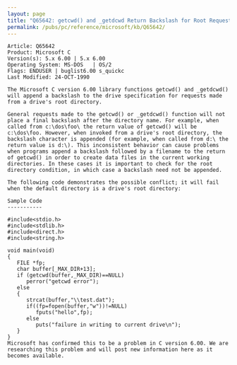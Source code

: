 ```yaml
---
layout: page
title: "Q65642: getcwd() and _getdcwd Return Backslash for Root Requests"
permalink: /pubs/pc/reference/microsoft/kb/Q65642/
---
```


	Article: Q65642
	Product: Microsoft C
	Version(s): 5.x 6.00 | 5.x 6.00
	Operating System: MS-DOS   | OS/2
	Flags: ENDUSER | buglist6.00 s_quickc
	Last Modified: 24-OCT-1990
	
	The Microsoft C version 6.00 library functions getcwd() and _getdcwd()
	will append a backslash to the drive specification for requests made
	from a drive's root directory.
	
	General requests made to the getcwd() or _getdcwd() function will not
	place a final backslash after the directory name. For example, when
	called from c:\dos\foo\ the return value of getcwd() will be
	c:\dos\foo. However, when invoked from a drive's root directory, the
	backslash character is appended (for example, when called from d:\ the
	return value is d:\). This inconsistent behavior can cause problems
	when programs append a backslash followed by a filename to the return
	of getcwd() in order to create data files in the current working
	directories. In these cases it is important to check for the root
	directory condition, in which case a backslash need not be appended.
	
	The following code demonstrates the possible conflict; it will fail
	when the default directory is a drive's root directory:
	
	Sample Code
	-----------
	
	#include<stdio.h>
	#include<stdlib.h>
	#include<direct.h>
	#include<string.h>
	
	void main(void)
	{
	   FILE *fp;
	   char buffer[_MAX_DIR+13];
	   if (getcwd(buffer,_MAX_DIR)==NULL)
	      perror("getcwd error");
	   else
	   {
	      strcat(buffer,"\\test.dat");
	      if((fp=fopen(buffer,"w"))!=NULL)
	         fputs("hello",fp);
	      else
	         puts("failure in writing to current drive\n");
	   }
	}
	Microsoft has confirmed this to be a problem in C version 6.00. We are
	researching this problem and will post new information here as it
	becomes available.
